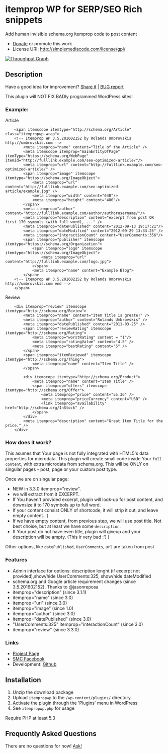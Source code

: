 # itemprop WP for SERP/SEO Rich snippets

Add human invisible schema.org itemprop code to post content

* [Donate](https://www.paypal.com/cgi-bin/webscr?cmd=_donations&business=Z4ALL9WUMY3CL&lc=LV&item_name=Umbrovskis%2e%20WordPress%20plugins&item_number=002&currency_code=EUR&bn=PP%2dDonationsBF%3abtn_donate_SM%2egif%3aNonHosted) or promote this work 
* License URI: http://simplemediacode.com/license/gpl/


[![Throughput Graph](https://graphs.waffle.io/rolandinsh/itempropwp/throughput.svg)](https://waffle.io/rolandinsh/itempropwp/metrics/throughput)

## Description

Have a good idea for improvement? [Share it](https://github.com/rolandinsh/itempropwp/issues) | [BUG report](https://github.com/rolandinsh/itempropwp/issues) 

This plugin will NOT FIX BADly programmed WordPress sites!

### Example:

Article

        <span itemscope itemtype="http://schema.org/Article" class="itempropwp-wrap">
        <!-- Itemprop WP 3.5.201602152 by Rolands Umbrovskis http://umbrovskis.com -->
            <meta itemprop="name" content="Title of the Article" />
            <meta itemscope itemprop="mainEntityOfPage"  itemType="https://schema.org/WebPage" itemid="http://fulllink.example.com/seo-optimized-article/"/>
            <meta itemprop="url" content="http://fulllink.example.com/seo-optimized-article/" />
            <span itemprop="image" itemscope itemtype="https://schema.org/ImageObject">
                <meta itemprop="url" content="http://fulllink.example.com/seo-optimized-article/example.jpg" />
                <meta itemprop="width" content="640"/>
                <meta itemprop="height" content="480"/>
            </span>
            <meta itemprop="author" content="http://fulllink.example.com/author/authorusername/"/>
            <meta itemprop="description" content="excerpt from post OR first 170 symbols (with full word), ..." />
            <meta itemprop="datePublished" content="2012-09-13 19:17:21"/>
            <meta itemprop="dateModified" content="2012-09-29 13:33:25" />
            <meta itemprop="interactionCount" content="UserComments:356"/>
            <span itemprop="publisher" itemscope itemtype="https://schema.org/Organization">
                <span itemprop="logo" itemscope itemtype="https://schema.org/ImageObject">
                    <meta itemprop="url" content="http://fulllink.example.com/logo.jpg">
                </span>
                <meta itemprop="name" content="Example Blog">
            </span>
        <!-- Itemprop WP 3.5.201602152 by Rolands Umbrovskis http://umbrovskis.com end -->
        </span>

Review

        <div itemprop="review" itemscope itemtype="http://schema.org/Review">
            <meta itemprop="name" content="Item Title is greate!" />
            <meta itemprop="author" content="Rolands Umbrovskis" />
            <meta itemprop="datePublished" content="2011-03-25" />
            <span itemprop="reviewRating" itemscope itemtype="http://schema.org/Rating">
                <meta itemprop="worstRating" content = "1"/>
                <meta itemprop="ratingValue" content="4.5" />
                <meta itemprop="bestRating" content="5" />
            </span>
            <span itemprop="itemReviewed" itemscope itemtype="http://schema.org/Thing">
                <meta itemprop="name" content="Item Title" />
            </span>
		
            <div itemscope itemtype="http://schema.org/Product">
                <meta itemprop="name" content="Item Title" />
                <span itemprop="offers" itemscope itemtype="http://schema.org/Offer">
                    <meta itemprop="price" content="55.36" />
                    <meta itemprop="priceCurrency" content="USD" />
                    <link itemprop="availability" href="http://schema.org/InStock" />
                </span>
            </div>
            <meta itemprop="description" content="Great Item Title for the price." />
        </div>

### How does it work?

This asumes that Your page is not fully integrated with HTML5's data properties for microdata. This plugin will create small code inside Your `full content`, with extra microdata from schema.org. This will be ONLY on singular pages - post, page or your custom post type.

Once we are on singular page:

* NEW in 3.3.0 itemprop="review".
* we will extract from it EXCERPT.
* If You haven't provided excerpt, plugin will look-up for post content, and downsize it to 170 symbols up to full word.
* If your content consist ONLY of shortcode, it will strip it out, and leave empty content. :(
* If we have empty content, from previous step, we will use post title. Not best choise, but at least we have some `description`.
* If Your post do not have even title, plugin will giveup and your description will be ampty. (This ir very bad :') )

Other options, like `datePublished`, `UserComments`, `url` are taken from post

### Features

* Admin interface for options: description lenght (if excerpt not provided),show/hide UserComments:325,  show/hide dateModified 
* schema.org and Google article requirement changes (since 3.5.201602152). Thanks to @jasonreposa
* itemprop="description" (since 3.1.1)
* itemprop="name" (since 3.0)
* itemprop="url" (since 3.0)
* itemprop="image" (since 1.0)
* itemprop="author" (since 3.0)
* itemprop="datePublished" (since 3.0)
* "UserComments:325" itemprop="interactionCount" (since 3.0)
* itemprop="review" (since 3.3.0)

### Links

* [Project Page](http://simplemediacode.com/wordpress-pugins/itemprop-wp/)
* [SMC Facebook](http://www.facebook.com/SimpleMediaCode/)
* Development: [Github](https://github.com/rolandinsh/itempropwp)

## Installation

1. Unzip the download package
1. Upload `itempropwp` to the `/wp-content/plugins/` directory
1. Activate the plugin through the 'Plugins' menu in WordPress
1. See `itempropwp.php` for usage

Require PHP at least 5.3

## Frequently Asked Questions

There are no questions for now! [Ask!](http://simplemediacode.com/wordpress-pugins/itemprop-wp/)
